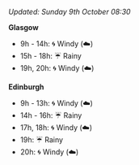 *Updated: Sunday 9th October 08:30*

**Glasgow**

* 9h - 14h: :cyclone: Windy (:cloud:)
* 15h - 18h: :umbrella: Rainy
* 19h, 20h: :cyclone: Windy (:cloud:)

**Edinburgh**

* 9h - 13h: :cyclone: Windy (:cloud:)
* 14h - 16h: :umbrella: Rainy
* 17h, 18h: :cyclone: Windy (:cloud:)
* 19h: :umbrella: Rainy
* 20h: :cyclone: Windy (:cloud:)
